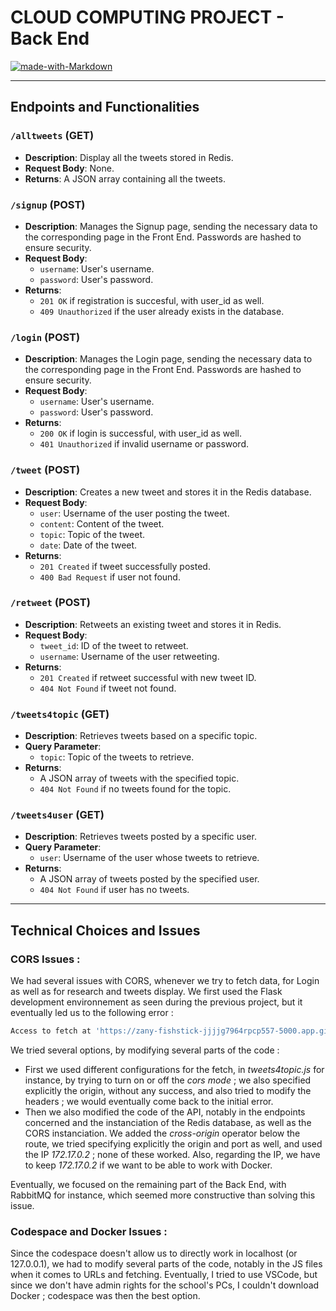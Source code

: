 # **CLOUD COMPUTING PROJECT - Back End**

[![made-with-Markdown](https://img.shields.io/badge/Made%20with-Markdown-1f425f.svg)](http://commonmark.org)

---

## Endpoints and Functionalities

### `/alltweets` (GET)
- **Description**: Display all the tweets stored in Redis.
- **Request Body**: None.
- **Returns**: A JSON array containing all the tweets.

### `/signup` (POST)
- **Description**: Manages the Signup page, sending the necessary data to the corresponding page in the Front End. Passwords are hashed to ensure security.
- **Request Body**:
  - `username`: User's username.
  - `password`: User's password.
- **Returns**:
  - `201 OK` if registration is succesful, with user_id as well.
  - `409 Unauthorized` if the user already exists in the database.

### `/login` (POST)
- **Description**: Manages the Login page, sending the necessary data to the corresponding page in the Front End. Passwords are hashed to ensure security.
- **Request Body**:
  - `username`: User's username.
  - `password`: User's password.
- **Returns**:
  - `200 OK` if login is successful, with user_id as well.
  - `401 Unauthorized` if invalid username or password.

### `/tweet` (POST)
- **Description**: Creates a new tweet and stores it in the Redis database.
- **Request Body**:
  - `user`: Username of the user posting the tweet.
  - `content`: Content of the tweet.
  - `topic`: Topic of the tweet.
  - `date`: Date of the tweet.
- **Returns**:
  - `201 Created` if tweet successfully posted.
  - `400 Bad Request` if user not found.

### `/retweet` (POST)
- **Description**: Retweets an existing tweet and stores it in Redis.
- **Request Body**:
  - `tweet_id`: ID of the tweet to retweet.
  - `username`: Username of the user retweeting.
- **Returns**:
  - `201 Created` if retweet successful with new tweet ID.
  - `404 Not Found` if tweet not found.

### `/tweets4topic` (GET)
- **Description**: Retrieves tweets based on a specific topic.
- **Query Parameter**:
  - `topic`: Topic of the tweets to retrieve.
- **Returns**:
  - A JSON array of tweets with the specified topic.
  - `404 Not Found` if no tweets found for the topic.

### `/tweets4user` (GET)
- **Description**: Retrieves tweets posted by a specific user.
- **Query Parameter**:
  - `user`: Username of the user whose tweets to retrieve.
- **Returns**:
  - A JSON array of tweets posted by the specified user.
  - `404 Not Found` if user has no tweets.

---

## Technical Choices and Issues

### CORS Issues :
  
  We had several issues with CORS, whenever we try to fetch data, for Login as well as for research and tweets display. We first used the Flask development environnement as seen during the previous project, but it eventually led us to the following error : 
  
  ```bash
  Access to fetch at 'https://zany-fishstick-jjjjg7964rpcp557-5000.app.github.dev/login' from origin 'https://zany-fishstick-jjjjg7964rpcp557-5501.app.github.dev' has been blocked by CORS policy: Response to preflight request doesn't pass access control check: No 'Access-Control-Allow-Origin' header is present on the requested resource. If an opaque response serves your needs, set the request's mode to 'no-cors' to fetch the resource with CORS disabled.
  ```

  We tried several options, by modifying several parts of the code : 
  * First we used different configurations for the fetch, in *tweets4topic.js* for instance, by trying to turn on or off the *cors mode* ; we also specified explicitly the origin, without any success, and also tried to modify the headers ; we would eventually come back to the initial error.
  * Then we also modified the code of the API, notably in the endpoints concerned and the instanciation of the Redis database, as well as the CORS instanciation. We added the *cross-origin* operator below the route, we tried specifying explicitly the origin and port as well, and used the IP *172.17.0.2* ; none of these worked. Also, regarding the IP, we have to keep *172.17.0.2* if we want to be able to work with Docker.

  Eventually, we focused on the remaining part of the Back End, with RabbitMQ for instance, which seemed more constructive than solving this issue.

### Codespace and Docker Issues :

  Since the codespace doesn't allow us to directly work in localhost (or 127.0.0.1), we had to modify several parts of the code, notably in the JS files when it comes to URLs and fetching. Eventually, I tried to use VSCode, but since we don't have admin rights for the school's PCs, I couldn't download Docker ; codespace was then the best option.
